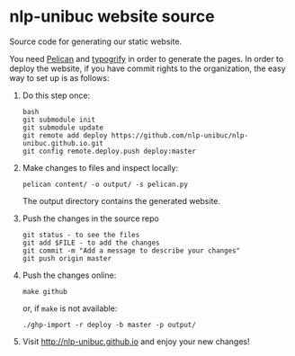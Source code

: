 nlp-unibuc website source
=========================

Source code for generating our static website.

You need [Pelican](http://blog.getpelican.com/) and [typogrify](https://pypi.python.org/pypi/typogrify) in order to generate the pages.
In order to deploy the website, if you have commit rights to the organization,
the easy way to set up is as follows:

1. Do this step once:

   ```
   bash
   git submodule init
   git submodule update
   git remote add deploy https://github.com/nlp-unibuc/nlp-unibuc.github.io.git
   git config remote.deploy.push deploy:master
   ```
2. Make changes to files and inspect locally:
   ```
   pelican content/ -o output/ -s pelican.py

   ```
   The output directory contains the generated website.

3. Push the changes in the source repo
   ```
   git status - to see the files
   git add $FILE - to add the changes
   git commit -m "Add a message to describe your changes"
   git push origin master
   ```

4. Push the changes online:
   
   ``make github``

   or, if ``make`` is not available:

   ``./ghp-import -r deploy -b master -p output/``

5. Visit http://nlp-unibuc.github.io and enjoy your new changes!

